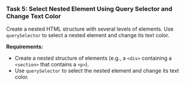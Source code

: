 ### Task 5: Select Nested Element Using Query Selector and Change Text Color
Create a nested HTML structure with several levels of elements. Use `querySelector` to select a nested element and change its text color.

**Requirements:**
- Create a nested structure of elements (e.g., a `<div>` containing a `<section>` that contains a `<p>`).
- Use `querySelector` to select the nested element and change its text color.